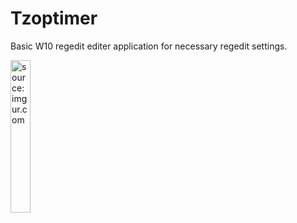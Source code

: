 # Tzoptimer
Basic W10 regedit editer application for necessary regedit settings.
<p><a href="#"><img src="https://i.imgur.com/0MUQNec.png" title="source: imgur.com" width=25% height=25%/></a></p>
